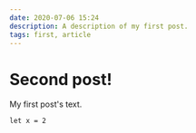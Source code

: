 ```yaml
---
date: 2020-07-06 15:24
description: A description of my first post.
tags: first, article
---
```

# Second post!

My first post's text.

```
let x = 2
```
